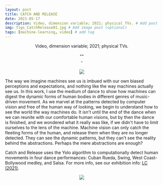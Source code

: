 ```yaml
---
layout: post
title: CATCH AND RELEASE
date: 2021-05-17
description: Video, dimension variable; 2021; physical TVs. # Add post description (optional)
img: figs_CatchRelease01.jpg # Add image post (optional)
tags: [machine-learning, video] # add tag
---
```

<p align="center">
Video, dimension variable; 2021; physical TVs.<br><br>
""<br>
- <br><br>
<img src="{{site.baseurl}}/assets/img/figs_CatchRelease01.gif">
</p>

The way we imagine machines see us is imbued with our own biased perceptions and expectations, and nothing like the way machines actually see us. In this work, I use the medium of dance to show how machines can digest the dynamic forms of human bodies in different genres of music-driven movement. As we marvel at the patterns detected by computer vision and free of the human way of looking, we begin to understand how to see the world the way machines do. It isn't until the end of the dance when we can reunite with our comfortable human visions, but by then the dance is finished, and we wondered what it really was like, if we didn't have to limit ourselves to the lens of the machine. Machine vision can only catch the fleeting forms of the human, and release them when they are no longer detected. They can see the dynamic patterns, but they can't see the reality behind the abstractions. Perhaps the mere abstractions are enough?

Catch and Release uses the Yolo algorithm to computationally detect human movements in four dance performances: Cuban Rueda, Swing, West Coast-Bollywood medley, and Salsa. For more info, see our exhibition info: [LC (2021)][show].

[show]: ..

<p align="center">
<img src="{{site.baseurl}}/assets/img/figs_CatchRelease02.jpg">
</p>
